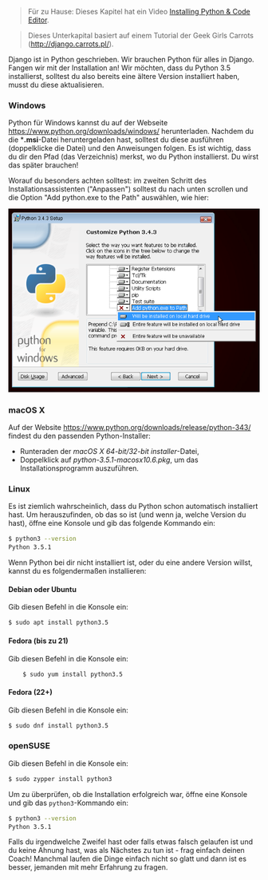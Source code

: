 > Für zu Hause: Dieses Kapitel hat ein Video [Installing Python & Code Editor](https://www.youtube.com/watch?v=pVTaqzKZCdA).

> Dieses Unterkapital basiert auf einem Tutorial der Geek Girls Carrots (http://django.carrots.pl/).

Django ist in Python geschrieben. Wir brauchen Python für alles in Django. Fangen wir mit der Installation an! Wir möchten, dass du Python 3.5 installierst, solltest du also bereits eine ältere Version installiert haben, musst du diese aktualisieren.


<!--sec data-title="Python installieren: Windows" data-id="python_windows" data-collapse=true ces-->

### Windows

Python für Windows kannst du auf der Webseite https://www.python.org/downloads/windows/ herunterladen. Nachdem du die ***.msi**-Datei heruntergeladen hast, solltest du diese ausführen (doppelklicke die Datei) und den Anweisungen folgen. Es ist wichtig, dass du dir den Pfad (das Verzeichnis) merkst, wo du Python installierst. Du wirst das später brauchen!

Worauf du besonders achten solltest: im zweiten Schritt des Installationsassistenten ("Anpassen") solltest du nach unten scrollen und die Option "Add python.exe to the Path" auswählen, wie hier:

![Vergiss nicht, Python zu dem Pfad hinzuzufügen](../python_installation/images/add_python_to_windows_path.png)

<!--endsec-->

<!--sec data-title="Python installieren: macOS X" data-id="python_OSX"
data-collapse=true ces-->

### macOS X

Auf der Website https://www.python.org/downloads/release/python-343/ findest du den passenden Python-Installer:

  * Runteraden der *macOS X 64-bit/32-bit installer*-Datei,
  * Doppelklick auf *python-3.5.1-macosx10.6.pkg*, um das Installationsprogramm auszuführen.

<!--endsec-->

<!--sec data-title="Python installieren: Linux" data-id="python_linux"
data-collapse=true ces-->

### Linux

Es ist ziemlich wahrscheinlich, dass du Python schon automatisch installiert hast. Um herauszufinden, ob das so ist (und wenn ja, welche Version du hast), öffne eine Konsole und gib das folgende Kommando ein:

```bash
$ python3 --version
Python 3.5.1
```

Wenn Python bei dir nicht installiert ist, oder du eine andere Version willst, kannst du es folgendermaßen installieren:

#### Debian oder Ubuntu

Gib diesen Befehl in die Konsole ein:

```bash
$ sudo apt install python3.5
```

#### Fedora (bis zu 21)

Gib diesen Befehl in die Konsole ein:

```bash
    $ sudo yum install python3.5
```

#### Fedora (22+)

Gib diesen Befehl in die Konsole ein:

```bash
$ sudo dnf install python3.5
```

### openSUSE

Gib diesen Befehl in die Konsole ein:

```bash
$ sudo zypper install python3
```
<!--endsec-->

Um zu überprüfen, ob die Installation erfolgreich war, öffne eine Konsole und gib das `python3`-Kommando ein:

```bash
$ python3 --version
Python 3.5.1
```

Falls du irgendwelche Zweifel hast oder falls etwas falsch gelaufen ist und du keine Ahnung hast, was als Nächstes zu tun ist - frag einfach deinen Coach! Manchmal laufen die Dinge einfach nicht so glatt und dann ist es besser, jemanden mit mehr Erfahrung zu fragen.
